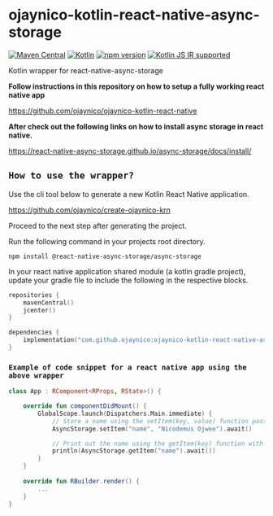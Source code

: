 # ojaynico-kotlin-react-native-async-storage

[![Maven Central](https://maven-badges.herokuapp.com/maven-central/com.github.ojaynico/ojaynico-kotlin-react-native-async-storage/badge.svg)](https://search.maven.org/artifact/com.github.ojaynico/ojaynico-kotlin-react-native-async-storage/1.0.4/pom)
[![Kotlin](https://img.shields.io/badge/kotlin-1.5.0-blue.svg?logo=kotlin)](http://kotlinlang.org)
[![npm version](https://img.shields.io/npm/v/react.svg?style=flat)](https://www.npmjs.com/package/react)
[![Kotlin JS IR supported](https://img.shields.io/badge/Kotlin%2FJS-IR%20supported-yellow)](https://kotl.in/jsirsupported)

Kotlin wrapper for react-native-async-storage

**Follow instructions in this repository on how to setup a fully working react native app**

https://github.com/ojaynico/ojaynico-kotlin-react-native

**After check out the following links on how to install async storage in react native.**

https://react-native-async-storage.github.io/async-storage/docs/install/

## `How to use the wrapper?`

Use the cli tool below to generate a new Kotlin React Native application.

https://github.com/ojaynico/create-ojaynico-krn

Proceed to the next step after generating the project.

Run the following command in your projects root directory.

`npm install @react-native-async-storage/async-storage`

In your react native application shared module (a kotlin gradle project), update your gradle file to include the following in the respective blocks.

```kotlin
repositories {
    mavenCentral()
    jcenter()
}

dependencies {
    implementation("com.github.ojaynico:ojaynico-kotlin-react-native-async-storage:1.0.4")
}
```

### `Example of code snippet for a react native app using the above wrapper`

```kotlin
class App : RComponent<RProps, RState>() {

    override fun componentDidMount() {
        GlobalScope.launch(Dispatchers.Main.immediate) {
            // Store a name using the setItem(key, value) function passing in two parameters
            AsyncStorage.setItem("name", "Nicodemus Ojwee").await()

            // Print out the name using the getItem(key) function with the above key "name"
            println(AsyncStorage.getItem("name").await())
        }
    }
    
    override fun RBuilder.render() {
        ...
    }
}
```
